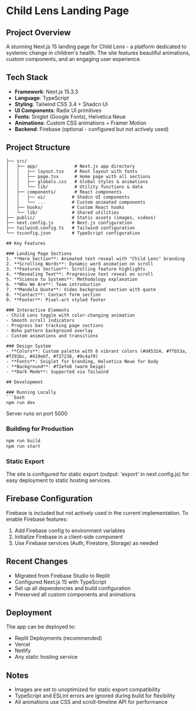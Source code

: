 # Child Lens Landing Page

## Project Overview
A stunning Next.js 15 landing page for Child Lens - a platform dedicated to systemic change in children's health. The site features beautiful animations, custom components, and an engaging user experience.

## Tech Stack
- **Framework**: Next.js 15.3.3
- **Language**: TypeScript
- **Styling**: Tailwind CSS 3.4 + Shadcn UI
- **UI Components**: Radix UI primitives
- **Fonts**: Sniglet (Google Fonts), Helvetica Neue
- **Animations**: Custom CSS animations + Framer Motion
- **Backend**: Firebase (optional - configured but not actively used)

## Project Structure
```
├── src/
│   ├── app/              # Next.js app directory
│   │   ├── layout.tsx    # Root layout with fonts
│   │   ├── page.tsx      # Home page with all sections
│   │   ├── globals.css   # Global styles & animations
│   │   └── lib/          # Utility functions & data
│   ├── components/       # React components
│   │   ├── ui/          # Shadcn UI components
│   │   └── ...          # Custom animated components
│   ├── hooks/           # Custom React hooks
│   └── lib/             # Shared utilities
├── public/              # Static assets (images, videos)
├── next.config.js       # Next.js configuration
├── tailwind.config.ts   # Tailwind configuration
└── tsconfig.json        # TypeScript configuration

## Key Features

### Landing Page Sections
1. **Hero Section**: Animated text reveal with "Child Lens" branding
2. **Scrolling Words**: Dynamic word animation on scroll
3. **Features Section**: Scrolling feature highlights
4. **Revealing Text**: Progressive text reveal on scroll
5. **Science to Systems**: Methodology explanation
6. **Who We Are**: Team introduction
7. **Mandela Quote**: Video background section with quote
8. **Contact**: Contact form section
9. **Footer**: Pixel-art styled footer

### Interactive Elements
- Child Lens toggle with color-changing animation
- Smooth scroll indicators
- Progress bar tracking page sections
- Boho pattern background overlay
- Custom animations and transitions

### Design System
- **Colors**: Custom palette with 6 vibrant colors (#d45324, #ffb53a, #f291bc, #419ebf, #f27236, #9c4a79)
- **Fonts**: Sniglet for branding, Helvetica Neue for body
- **Background**: #f2efe8 (warm beige)
- **Dark Mode**: Supported via Tailwind

## Development

### Running Locally
```bash
npm run dev
```
Server runs on port 5000

### Building for Production
```bash
npm run build
npm run start
```

### Static Export
The site is configured for static export (output: 'export' in next.config.js) for easy deployment to static hosting services.

## Firebase Configuration
Firebase is included but not actively used in the current implementation. To enable Firebase features:
1. Add Firebase config to environment variables
2. Initialize Firebase in a client-side component
3. Use Firebase services (Auth, Firestore, Storage) as needed

## Recent Changes
- Migrated from Firebase Studio to Replit
- Configured Next.js 15 with TypeScript
- Set up all dependencies and build configuration
- Preserved all custom components and animations

## Deployment
The app can be deployed to:
- Replit Deployments (recommended)
- Vercel
- Netlify
- Any static hosting service

## Notes
- Images are set to unoptimized for static export compatibility
- TypeScript and ESLint errors are ignored during build for flexibility
- All animations use CSS and scroll-timeline API for performance
